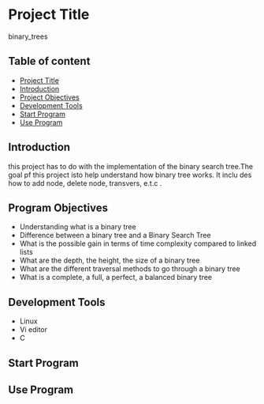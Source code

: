 # Project Title
binary_trees

## Table of content
- [Project Title](Title)
- [Introduction](Introduction)
- [Project Objectives](Objectives)
- [Development Tools](Tools)
- [Start Program](Start)
- [Use Program](Use)

## Introduction
this project has to do with the implementation of the binary search tree.The goal pf this project isto help understand how binary tree works. It inclu
des how to add node, delete node, transvers, e.t.c
.

## Program Objectives
- Understanding what is a binary tree
- Difference between a binary tree and a Binary Search Tree
- What is the possible gain in terms of time complexity compared to linked lists
- What are the depth, the height, the size of a binary tree
- What are the different traversal methods to go through a binary tree
- What is a complete, a full, a perfect, a balanced binary tree

## Development Tools
- Linux
- Vi editor
- C

## Start Program

## Use Program

